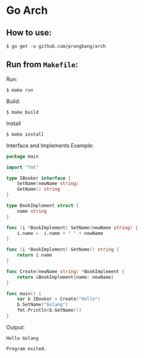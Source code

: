 # Go Arch

## How to use:
```
$ go get -u github.com/prongbang/arch
```

## Run from `Makefile`:
Run:
```
$ make run
```
Build:
```
$ make build
```
Install
```
$ make install
```

Interface and Implements Example:
```go
package main

import "fmt"

type IBooker interface {
    SetName(newName string)
    GetName() string
}

type BookImplement struct {
    name string
} 

func (i *BookImplement) SetName(newName string) {
    i.name =  i.name + " " + newName
}   

func (i *BookImplement) GetName() string {
    return i.name
}

func Create(newName string) *BookImplement {
    return &BookImplement{name: newName}
}

func main() {
    var b IBooker = Create("Hello")
    b.SetName("Golang")
    fmt.Println(b.GetName())
}
```

Output:
```
Hello Golang

Program exited.
```